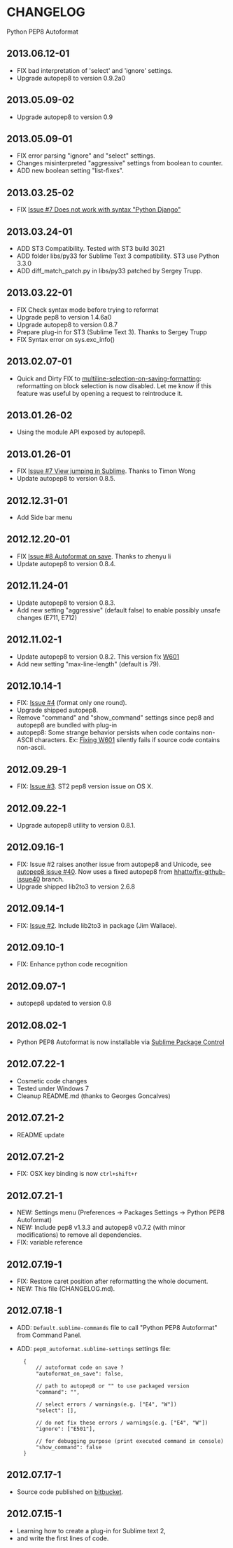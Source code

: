 # CHANGELOG
Python PEP8 Autoformat

## 2013.06.12-01
  - FIX bad interpretation of 'select' and 'ignore' settings.
  - Upgrade autopep8 to version 0.9.2a0

## 2013.05.09-02
  - Upgrade autopep8 to version 0.9
  
## 2013.05.09-01
  - FIX error parsing "ignore" and "select" settings.
  - Changes misinterpreted "aggressive" settings from boolean to counter.
  - ADD new boolean setting "list-fixes".

## 2013.03.25-02
  - FIX [Issue #7 Does not work with syntax "Python Django"](https://bitbucket.org/StephaneBunel/pythonpep8autoformat/issue/10/does-not-work-with-syntax-python-django)

## 2013.03.24-01
  - ADD ST3 Compatibility. Tested with ST3 build 3021
  - ADD folder libs/py33 for Sublime Text 3 compatibility. ST3 use Python 3.3.0
  - ADD diff_match_patch.py in libs/py33 patched by Sergey Trupp.

## 2013.03.22-01
  - FIX Check syntax mode before trying to reformat
  - Upgrade pep8 to version 1.4.6a0
  - Upgrade autopep8 to version 0.8.7
  - Prepare plug-in for ST3 (Sublime Text 3). Thanks to Sergey Trupp
  - FIX Syntax error on sys.exc_info()

## 2013.02.07-01
  - Quick and Dirty FIX to [multiline-selection-on-saving-formatting][issue9]: reformatting on block selection is now disabled.
  Let me know if this feature was useful by opening a request to reintroduce it.

## 2013.01.26-02
  - Using the module API exposed by autopep8.

## 2013.01.26-01
  - FIX [Issue #7 View jumping in Sublime][issue7]. Thanks to Timon Wong
  - Update autopep8 to version 0.8.5.

## 2012.12.31-01
  - Add Side bar menu

## 2012.12.20-01
  - FIX [Issue #8 Autoformat on save][issue8]. Thanks to zhenyu li
  - Update autopep8 to version 0.8.4.

## 2012.11.24-01
 - Update autopep8 to version 0.8.3.
 - Add new setting "aggressive" (default false) to enable possibly unsafe changes (E711, E712)

## 2012.11.02-1
 - Update autopep8 to version 0.8.2. This version fix [W601][fix-github-issue40]
 - Add new setting "max-line-length" (default is 79).

## 2012.10.14-1
- FIX: [Issue #4][issue4] (format only one round).
- Upgrade shipped autopep8.
- Remove "command" and "show_command" settings since pep8 and autopep8 are bundled with plug-in
- autopep8: Some strange behavior persists when code contains non-ASCII characters.
  Ex: [Fixing W601][fix-github-issue40] silently fails if source code contains non-ascii.

## 2012.09.29-1
- FIX: [Issue #3][issue3]. ST2 pep8 version issue on OS X.

## 2012.09.22-1
- Upgrade autopep8 utility to version 0.8.1.

## 2012.09.16-1
- FIX: Issue #2 raises another issue from autopep8 and Unicode, see [autopep8 issue #40][autopep8-issue40].
Now uses a fixed autopep8 from [hhatto/fix-github-issue40][fix-github-issue40] branch.
- Upgrade shipped lib2to3 to version 2.6.8

## 2012.09.14-1
- FIX: [Issue #2][issue2]. Include lib2to3 in package (Jim Wallace).

## 2012.09.10-1
- FIX: Enhance python code recognition

## 2012.09.07-1
- autopep8 updated to version 0.8

## 2012.08.02-1
- Python PEP8 Autoformat is now installable via [Sublime Package Control][spp]

## 2012.07.22-1
- Cosmetic code changes
- Tested under Windows 7
- Cleanup README.md (thanks to Georges Goncalves)

## 2012.07.21-2
- README update

## 2012.07.21-2
- FIX: OSX key binding is now `ctrl+shift+r`

## 2012.07.21-1
- NEW: Settings menu (Preferences -> Packages Settings -> Python PEP8 Autoformat)
- NEW: Include pep8 v1.3.3 and autopep8 v0.7.2 (with minor modifications) to remove all dependencies.
- FIX: variable reference

## 2012.07.19-1
- FIX: Restore caret position after reformatting the whole document.
- NEW: This file (CHANGELOG.md).

## 2012.07.18-1
- ADD: `Default.sublime-commands` file to call "Python PEP8 Autoformat" from Command Panel.
- ADD: `pep8_autoformat.sublime-settings` settings file:

		{
			// autoformat code on save ?
			"autoformat_on_save": false,

		    // path to autopep8 or "" to use packaged version
		    "command": "",

		    // select errors / warnings(e.g. ["E4", "W"])
		    "select": [],

		    // do not fix these errors / warnings(e.g. ["E4", "W"])
		    "ignore": ["E501"],

		    // for debugging purpose (print executed command in console)
		    "show_command": false
		}

## 2012.07.17-1
- Source code published on [bitbucket][sources].

## 2012.07.15-1
- Learning how to create a plug-in for Sublime text 2,
- and write the first lines of code.


[sources]: https://bitbucket.org/StephaneBunel/pythonpep8autoformat
[spp]: http://wbond.net/sublime_packages/package_control
[issue2]: https://bitbucket.org/StephaneBunel/pythonpep8autoformat/issue/2/import-error-during-formatting
[autopep8-issue40]: https://github.com/hhatto/autopep8/issues/40
[fix-github-issue40]: https://github.com/hhatto/autopep8/issues/40
[issue3]: https://bitbucket.org/StephaneBunel/pythonpep8autoformat/issue/3/downloaded-and-getting-error-on-ctrl-shift
[issue4]: https://bitbucket.org/StephaneBunel/pythonpep8autoformat/issue/4/format-only-one-round
[issue7]: https://bitbucket.org/StephaneBunel/pythonpep8autoformat/issue/7/view-jumping-in-sublime
[issue8]: https://bitbucket.org/StephaneBunel/pythonpep8autoformat/issue/8/change-on_post_save-to-on_pre_save
[issue9]: https://bitbucket.org/StephaneBunel/pythonpep8autoformat/issue/9/multiline-selection-on-saving-formatting
